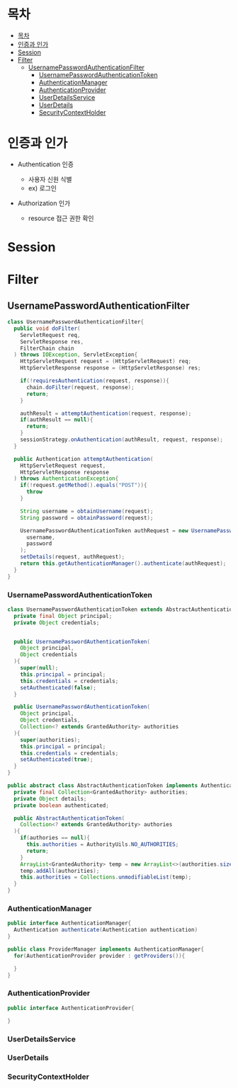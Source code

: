 # 목차

- [목차](#목차)
- [인증과 인가](#인증과-인가)
- [Session](#session)
- [Filter](#filter)
  - [UsernamePasswordAuthenticationFilter](#usernamepasswordauthenticationfilter)
    - [UsernamePasswordAuthenticationToken](#usernamepasswordauthenticationtoken)
    - [AuthenticationManager](#authenticationmanager)
    - [AuthenticationProvider](#authenticationprovider)
    - [UserDetailsService](#userdetailsservice)
    - [UserDetails](#userdetails)
    - [SecurityContextHolder](#securitycontextholder)

# 인증과 인가
- Authentication 인증
  - 사용자 신원 식별
  - ex) 로그인

- Authorization 인가
  - resource 접근 권한 확인 

# Session



# Filter
## UsernamePasswordAuthenticationFilter
```java
class UsernamePasswordAuthenticationFilter{
  public void doFilter(
    ServletRequest req,
    ServletResponse res,
    FilterChain chain
  ) throws IOException, ServletException{
    HttpServletRequest request = (HttpServletRequest) req;
    HttpServletResponse response = (HttpServletResponse) res;

    if(!requiresAuthentication(request, response)){
      chain.doFilter(request, response);
      return;
    }

    authResult = attemptAuthentication(request, response);
    if(authResult == null){
      return;
    }
    sessionStrategy.onAuthentication(authResult, request, response);
  }

  public Authentication attemptAuthentication(
    HttpServletRequest request,
    HttpServletResponse response
  ) throws AuthenticationException{
    if(!request.getMethod().equals("POST")){
      throw 
    }

    String username = obtainUsername(request);
    String password = obtainPassword(request);

    UsernamePasswordAuthenticationToken authRequest = new UsernamePasswordauthenticationToken(
      username,
      password
    );
    setDetails(request, authRequest);
    return this.getAuthenticationManager().authenticate(authRequest);
  }
}
```
### UsernamePasswordAuthenticationToken

```java
class UsernamePasswordAuthenticationToken extends AbstractAuthenticationToken{
  private final Object principal;
  private Object credentials;


  public UsernamePasswordAuthenticationToken(
    Object principal,
    Object credentials
  ){
    super(null);
    this.principal = principal;
    this.credentials = credentials;
    setAuthenticated(false);
  }

  public UsernamePasswordAuthenticationToken(
    Object principal,
    Object credentials,
    Collection<? extends GrantedAuthority> authorities
  ){
    super(authorities);
    this.principal = principal;
    this.credentials = credentials;
    setAuthenticated(true);
  }
}

public abstract class AbstractAuthenticationToken implements Authentication, CredentialsContainer{
  private final Collection<GrantedAuthority> authorities;
  private Object details;
  private boolean authenticated;

  public AbstractAuthenticationToken(
    Collection<? extends GrantedAuthority> authories
  ){
    if(authories == null){
      this.authorities = AuthorityUils.NO_AUTHORITIES;
      return;
    }
    ArrayList<GrantedAuthority> temp = new ArrayList<>(authorities.size());
    temp.addAll(authorities);
    this.authorities = Collections.unmodifiableList(temp);
  }
} 

```

### AuthenticationManager
```java
public interface AuthenticationManager{
  Authentication authenticate(Authentication authentication)
}

public class ProviderManager implements AuthenticationManager{
  for(AuthenticationProvider provider : getProviders()){

  }
}
```
### AuthenticationProvider
```java
public interface AuthenticationProvider{

}
```

### UserDetailsService

### UserDetails

### SecurityContextHolder